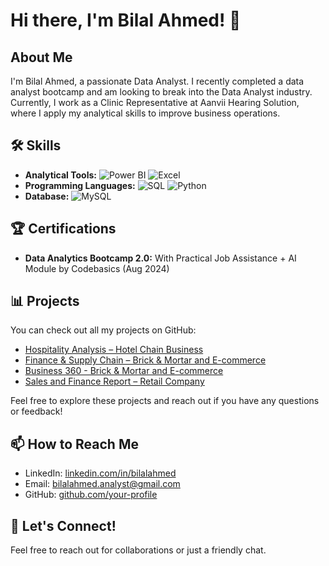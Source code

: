 # Hi there, I'm Bilal Ahmed! 👋

## About Me

I'm Bilal Ahmed, a passionate Data Analyst. I recently completed a data analyst bootcamp and am looking to break into the Data Analyst industry. Currently, I work as a Clinic Representative at Aanvii Hearing Solution, where I apply my analytical skills to improve business operations.

## 🛠 Skills

- **Analytical Tools:**
  ![Power BI](https://img.shields.io/badge/PowerBI-F2C811?style=for-the-badge&logo=powerbi&logoColor=white)
  ![Excel](https://img.shields.io/badge/Excel-217346?style=for-the-badge&logo=microsoft-excel&logoColor=white)
- **Programming Languages:**
  ![SQL](https://img.shields.io/badge/SQL-4479A1?style=for-the-badge&logo=sql&logoColor=white)
  ![Python](https://img.shields.io/badge/Python-3776AB?style=for-the-badge&logo=python&logoColor=white)
- **Database:**
  ![MySQL](https://img.shields.io/badge/MySQL-4479A1?style=for-the-badge&logo=mysql&logoColor=white)

## 🏆 Certifications

- **Data Analytics Bootcamp 2.0:** With Practical Job Assistance + AI Module by Codebasics (Aug 2024)

## 📊 Projects

You can check out all my projects on GitHub:

- [Hospitality Analysis – Hotel Chain Business](https://github.com/your-profile/hospitality-analysis)
- [Finance & Supply Chain – Brick & Mortar and E-commerce](https://github.com/your-profile/finance-supply-chain)
- [Business 360 - Brick & Mortar and E-commerce](https://github.com/your-profile/business-360)
- [Sales and Finance Report – Retail Company](https://github.com/your-profile/sales-finance-report)

Feel free to explore these projects and reach out if you have any questions or feedback!

## 📫 How to Reach Me

- LinkedIn: [linkedin.com/in/bilalahmed](https://linkedin.com/in/bilalahmed)
- Email: [bilalahmed.analyst@gmail.com](mailto:bilalahmed.analyst@gmail.com)
- GitHub: [github.com/your-profile](https://github.com/your-profile)

## 💬 Let's Connect!

Feel free to reach out for collaborations or just a friendly chat.
